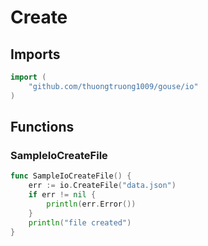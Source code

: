 # Create

## Imports

```go
import (
	"github.com/thuongtruong1009/gouse/io"
)
```
## Functions


### SampleIoCreateFile

```go
func SampleIoCreateFile() {
	err := io.CreateFile("data.json")
	if err != nil {
		println(err.Error())
	}
	println("file created")
}
```
